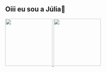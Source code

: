 ## Oiii eu sou a Júlia👋

<div>
  <a href="https://github.com/juliakarolaynne">
  <img height="150em" src="https://github-readme-stats-eight-theta.vercel.app/api?username=juliakarolaynne&show_icons=true&theme=dracula&include_all_commits=true&count_private=true"/>
  <img height="150em" src="https://github-readme-stats-eight-theta.vercel.app/api/top-langs/?username=juliakarolaynne&layout=compact&langs_count=8&theme=dracula"/>
<div>

